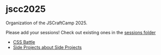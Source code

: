 # jscc2025
Organization of the JSCraftCamp 2025.

Please add your sessions! Check out existing ones in the [sessions folder](./sessions)

- [CSS Battle](./sessions/css-battle)
- [Side Projects about Side Projects](./sessions/side-projects-about-side-projects)

